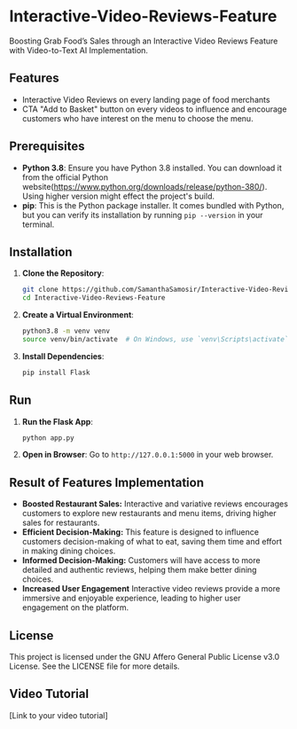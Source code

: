 # Interactive-Video-Reviews-Feature
Boosting Grab Food’s Sales through an Interactive Video Reviews Feature with Video-to-Text AI Implementation.

## Features
- Interactive Video Reviews on every landing page of food merchants
- CTA "Add to Basket" button on every videos to influence and encourage customers who have interest on the menu to choose the menu.

## Prerequisites
- **Python 3.8**: Ensure you have Python 3.8 installed. You can download it from the official Python website(https://www.python.org/downloads/release/python-380/). Using higher version might effect the project's build.
- **pip**: This is the Python package installer. It comes bundled with Python, but you can verify its installation by running `pip --version` in your terminal.

## Installation
1. **Clone the Repository**:
    ```bash
    git clone https://github.com/SamanthaSamosir/Interactive-Video-Reviews-Feature.git
    cd Interactive-Video-Reviews-Feature
    ```
2. **Create a Virtual Environment**:
    ```bash
    python3.8 -m venv venv
    source venv/bin/activate  # On Windows, use `venv\Scripts\activate`
    ```
3. **Install Dependencies**:
    ```bash
    pip install Flask
    ```

## Run
1. **Run the Flask App**:
    ```bash
    python app.py
    ```
2. **Open in Browser**: Go to `http://127.0.0.1:5000` in your web browser.


## Result of Features Implementation
- **Boosted Restaurant Sales:** Interactive and variative reviews encourages customers to explore new restaurants and menu items, driving higher sales for restaurants.
- **Efficient Decision-Making:** This feature is designed to influence customers decision-making of what to eat, saving them time and effort in making dining choices.
- **Informed Decision-Making:** Customers will have access to more detailed and authentic reviews, helping them make better dining choices.
- **Increased User Engagement** Interactive video reviews provide a more immersive and enjoyable experience, leading to higher user engagement on the platform.

## License
This project is licensed under the GNU Affero General Public License v3.0 License. See the LICENSE file for more details.

## Video Tutorial
[Link to your video tutorial]

